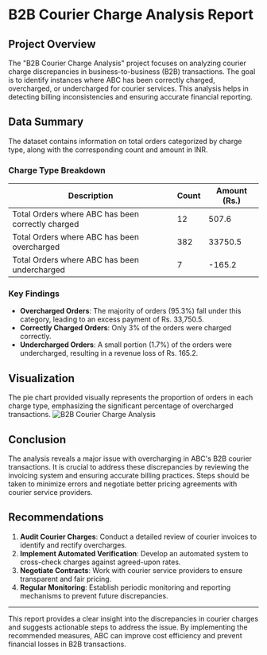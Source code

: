 # B2B Courier Charge Analysis Report

## Project Overview
The "B2B Courier Charge Analysis" project focuses on analyzing courier charge discrepancies in business-to-business (B2B) transactions. The goal is to identify instances where ABC has been correctly charged, overcharged, or undercharged for courier services. This analysis helps in detecting billing inconsistencies and ensuring accurate financial reporting.

## Data Summary
The dataset contains information on total orders categorized by charge type, along with the corresponding count and amount in INR.

### Charge Type Breakdown
| Description                                      | Count | Amount (Rs.) |
|-------------------------------------------------|-------|-------------|
| Total Orders where ABC has been correctly charged | 12    | 507.6       |
| Total Orders where ABC has been overcharged     | 382   | 33750.5     |
| Total Orders where ABC has been undercharged    | 7     | -165.2      |

### Key Findings
- **Overcharged Orders**: The majority of orders (95.3%) fall under this category, leading to an excess payment of Rs. 33,750.5.
- **Correctly Charged Orders**: Only 3% of the orders were charged correctly.
- **Undercharged Orders**: A small portion (1.7%) of the orders were undercharged, resulting in a revenue loss of Rs. 165.2.

## Visualization
The pie chart provided visually represents the proportion of orders in each charge type, emphasizing the significant percentage of overcharged transactions.
![B2B Courier Charge Analysis](https://raw.githubusercontent.com/username/repository/main/b2b_final.png)

## Conclusion
The analysis reveals a major issue with overcharging in ABC's B2B courier transactions. It is crucial to address these discrepancies by reviewing the invoicing system and ensuring accurate billing practices. Steps should be taken to minimize errors and negotiate better pricing agreements with courier service providers.

## Recommendations
1. **Audit Courier Charges**: Conduct a detailed review of courier invoices to identify and rectify overcharges.
2. **Implement Automated Verification**: Develop an automated system to cross-check charges against agreed-upon rates.
3. **Negotiate Contracts**: Work with courier service providers to ensure transparent and fair pricing.
4. **Regular Monitoring**: Establish periodic monitoring and reporting mechanisms to prevent future discrepancies.

---

This report provides a clear insight into the discrepancies in courier charges and suggests actionable steps to address the issue. By implementing the recommended measures, ABC can improve cost efficiency and prevent financial losses in B2B transactions.

